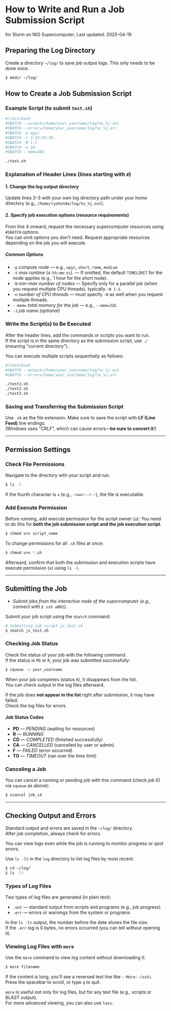 # How to Write and Run a Job Submission Script  
for Slurm on NIG Supercomputer, Last updated: 2025-04-19

## Preparing the Log Directory  
Create a directory `~/log/` to save job output logs. This only needs to be done once.
```bash
$ mkdir ~/log/
```

## How to Create a Job Submission Script  
### Example Script (to submit `test.sh`)  
```bash
#!/bin/bash
#SBATCH --output=/home/your_username/log/%x_%j.out
#SBATCH --error=/home/your_username/log/%x_%j.err
#SBATCH -p epyc
#SBATCH -t 3-23:59:59
#SBATCH -N 1-1 
#SBATCH -n 24
#SBATCH --mem=48G

./test.sh
```

### Explanation of Header Lines (lines starting with `#`)  
#### 1. Change the log output directory  
Update lines 2–3 with your own log directory path under your home directory (e.g., `/home/ryohonda/log/%x_%j.out`).

#### 2. Specify job execution options (resource requirements)  
From line 4 onward, request the necessary supercomputer resources using `#SBATCH` options.  
You can omit options you don't need. Request appropriate resources depending on the job you will execute.

##### Common Options  
- `-p` *compute node*  — e.g., `epyc`, `short`, `rome`, `medium`  
- `-t` *max runtime* (`d-hh:mm:ss`). — If omitted, the default `TIMELIMIT` for the node applies (e.g., 1 hour for the *short* node).  
- `-N` *min-max number of nodes* — Specify only for a parallel job (when you request multiple CPU threads). typically `-N 1-1`.  
- `-n` *number of CPU threads*  — must specify `-N` as well when you request multiple threads.  
- `--mem=` *total memory for the job*  — e.g., `--mem=32G`  
- `-J` *job name (optional)*

### Write the Script(s) to Be Executed  
After the header lines, add the commands or scripts you want to run.  
If the script is in the same directory as the submission script, use `./` (meaning "current directory").

You can execute multiple scripts sequentially as follows:
```bash
#!/bin/bash
#SBATCH --output=/home/your_username/log/%x_%j.out
#SBATCH --error=/home/your_username/log/%x_%j.err

./test1.sh
./test2.sh
./test3.sh
```

### Saving and Transferring the Submission Script  
Use `.sh` as the file extension.
Make sure to save the script with **LF (Line Feed)** line endings.  
(Windows uses "CRLF", which can cause errors—**be sure to convert it**!)  

---

## Permission Settings  
### Check File Permissions  
Navigate to the directory with your script and run:
```bash
$ ls -l
```
If the fourth character is `x` (e.g., `-rwxr--r--`), the file is executable.

### Add Execute Permission  
Before running, add execute permission for the script owner (`u`):
You need to do this for **both the job submission script and the job execution script**.
```bash
$ chmod u+x script_name
```
To change permissions for all `.sh` files at once:
```bash
$ chmod u+x *.sh
```
Afterward, confirm that both the submission and execution scripts have execute permission (`x`) using `ls -l`.

---

## Submitting the Job  
* *Submit jobs from the interactive node of the supercomputer (e.g., connect with `$ ssh a001`).*

Submit your job script using the `sbatch` command:
```bash
# Submitting job script js_test.sh
$ sbatch js_test.sh
```

### Checking Job Status  
Check the status of your job with the following command.  
If the status is `PD` or `R`, your job was submitted successfully:
```bash
$ squeue -u your_username
```
When your job completes (status `R`), it disappears from the list.  
You can check output in the log files afterward.

If the job does **not appear in the list** right after submission, it may have failed.  
Check the log files for errors.

#### Job Status Codes  
- **PD** — *PENDING* (waiting for resources)  
- **R** — *RUNNING*  
- **CD** — *COMPLETED* (finished successfully)  
- **CA** — *CANCELLED* (cancelled by user or admin)  
- **F** — *FAILED* (error occurred)  
- **TO** — *TIMEOUT* (ran over the time limit)

### Canceling a Job  
You can cancel a running or pending job with this command (check job ID via `squeue` as above):
```bash
$ scancel job_id
```

---

## Checking Output and Errors  
Standard output and errors are saved in the `~/log/` directory.  
After job completion, always check for errors.

You can view logs even while the job is running to monitor progress or spot errors.

Use `ls -lt` in the `log` directory to list log files by most recent:
```bash
$ cd ~/log/
$ ls -lt
```

### Types of Log Files  
Two types of log files are generated (in plain text):
- `.out` — standard output from scripts and programs (e.g., job progress)  
- `.err` — errors or warnings from the system or programs

In the `ls -lt` output, the number before the date shows the file size.  
If the `.err` log is 0 bytes, no errors occurred (you can tell without opening it).

### Viewing Log Files with `more`  
Use the `more` command to view log content without downloading it:
```bash
$ more filename
```
If the content is long, you'll see a reversed text line like `--More--(xx%)`.  
Press the spacebar to scroll, or type `q` to quit.

`more` is useful not only for log files, but for any text file (e.g., scripts or BLAST output).  
For more advanced viewing, you can also use `less`.
